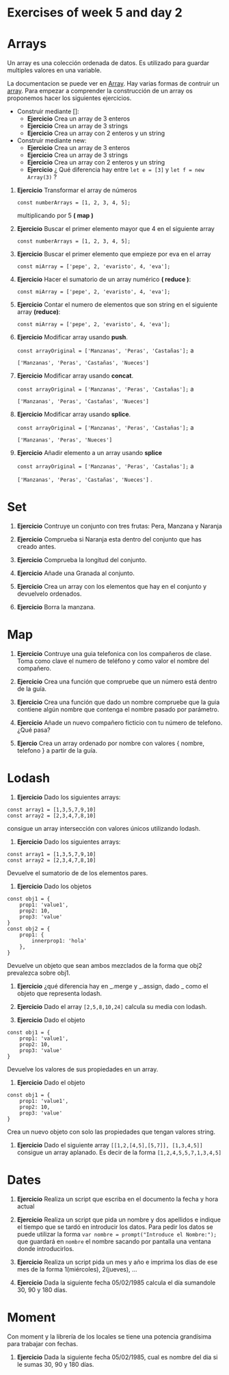 # Exercises of week 5 and day 2 

# Arrays
Un array es una colección ordenada de datos. Es utilizado para guardar multiples valores en una variable.

La documentacion se puede ver en [Array](https://developer.mozilla.org/es/docs/Web/JavaScript/Referencia/Objetos_globales/Array). Hay varias formas de contruir un [array](https://developer.mozilla.org/es/docs/Web/JavaScript/Referencia/Objetos_globales/Array). Para empezar a comprender la construcción de un array os proponemos hacer los siguientes ejercicios.

* Construir mediante []:
  * **Ejercicio** Crea un array de 3 enteros
  * **Ejercicio** Crea un array de 3 strings
  * **Ejercicio** Crea un array con 2 enteros y un string 
* Construir mediante new:
  * **Ejercicio** Crea un array de 3 enteros
  * **Ejercicio** Crea un array de 3 strings
  * **Ejercicio** Crea un array con 2 enteros y un string
  * **Ejercicio** ¿ Qué diferencia hay entre `let e = [3]` y `let f = new Array(3)` ?

1. **Ejercicio** Transformar el array de números 
    
    `const numberArrays = [1, 2, 3, 4, 5];` 
    
    multiplicando por 5 **( map )**

1. **Ejercicio** Buscar el primer elemento mayor que 4 en el siguiente array

    `const numberArrays = [1, 2, 3, 4, 5];` 

1. **Ejercicio** Buscar el primer elemento que empieze por eva en el array 

    `const miArray = ['pepe', 2, 'evaristo', 4, 'eva'];`

1. **Ejercicio** Hacer el sumatorio de un array numérico **( reduce )**:

    `const miArray = ['pepe', 2, 'evaristo', 4, 'eva'];`

1. **Ejercicio** Contar el numero de elementos que son string en el siguiente array **(reduce)**:

    `const miArray = ['pepe', 2, 'evaristo', 4, 'eva'];`

1. **Ejercicio** Modificar array usando **push**.

    `const arrayOriginal = ['Manzanas', 'Peras', 'Castañas'];` a

    `['Manzanas', 'Peras', 'Castañas', 'Nueces']` 

1. **Ejercicio** Modificar array usando **concat**.

    `const arrayOriginal = ['Manzanas', 'Peras', 'Castañas'];` a

    `['Manzanas', 'Peras', 'Castañas', 'Nueces']` 

1. **Ejercicio** Modificar array usando **splice**.

    `const arrayOriginal = ['Manzanas', 'Peras', 'Castañas'];` a

    `['Manzanas', 'Peras', 'Nueces']` 

2. **Ejercicio** Añadir elemento a un array usando **splice**

    `const arrayOriginal = ['Manzanas', 'Peras', 'Castañas'];` a

    `['Manzanas', 'Peras', 'Castañas', 'Nueces']` .
    
# Set

1. **Ejercicio** Contruye un conjunto con tres frutas: Pera, Manzana y Naranja

1. **Ejercicio** Comprueba si Naranja esta dentro del conjunto que has creado antes.

1. **Ejercicio** Comprueba la longitud del conjunto.

1. **Ejercicio** Añade una Granada al conjunto.

1. **Ejercicio** Crea un array con los elementos que hay en el conjunto y devuelvelo ordenados.

1. **Ejercicio** Borra la manzana.

# Map

1. **Ejercicio** Contruye una guia telefonica con los compañeros de clase. Toma como clave el
numero de teléfono y como valor el nombre del compañero.

1. **Ejercicio** Crea una función que compruebe que un número está dentro de la guía.

1. **Ejercicio** Crea una función que dado un nombre compruebe que la guia contiene algún 
nombre que contenga el nombre pasado por parámetro.

1. **Ejercicio** Añade un nuevo compañero ficticio con tu número de telefono. ¿Qué pasa?

1. **Ejercio** Crea un array ordenado por nombre con valores { nombre, telefono } a partir de
la guía.

# Lodash

1. **Ejercicio** Dado los siguientes arrays:
```
const array1 = [1,3,5,7,9,10]
const array2 = [2,3,4,7,8,10]
```
consigue un array intersección con valores únicos utilizando lodash.

1. **Ejercicio**  Dado los siguientes arrays:
```
const array1 = [1,3,5,7,9,10]
const array2 = [2,3,4,7,8,10]
```
Devuelve el sumatorio de de los elementos pares.

1. **Ejercicio** Dado los objetos 
```
const obj1 = {
    prop1: 'value1',
    prop2: 10,
    prop3: 'value'
}
const obj2 = {
    prop1: {
        innerprop1: 'hola'
    },
}
```
Devuelve un objeto que sean ambos mezclados de la forma que obj2 prevalezca sobre obj1.

1. **Ejercicio** ¿qué diferencia hay en _.merge y _.assign, dado _ como el objeto que representa lodash.

1. **Ejercicio** Dado el array `[2,5,8,10,24]` calcula su media con lodash.

1. **Ejercicio** Dado el objeto
```
const obj1 = {
    prop1: 'value1',
    prop2: 10,
    prop3: 'value'
}
```
Devuelve los valores de sus propiedades en un array.

1. **Ejercicio** Dado el objeto
 ```
 const obj1 = {
     prop1: 'value1',
     prop2: 10,
     prop3: 'value'
 }
```
Crea un nuevo objeto con solo las propiedades que tengan valores string.

1. **Ejercicio** Dado el siguiente array `[[1,2,[4,5],[5,7]], [1,3,4,5]]` consigue un array aplanado.
Es decir de la forma `[1,2,4,5,5,7,1,3,4,5]`

# Dates

1. **Ejercicio** Realiza un script que escriba en el documento la fecha y hora actual

1. **Ejercicio** Realiza un script que pida un nombre y dos apellidos e indique el tiempo que se tardó en introducir los datos.
Para pedir los datos se puede utilizar la forma `var nombre = prompt("Introduce el Nombre:");` que
guardará en `nombre` el nombre sacando por pantalla una ventana donde introducirlos.

1. **Ejercicio** Realiza un script pida un mes y año e imprima los dias de ese mes de la forma 1(miércoles), 2(jueves), ...

1. **Ejercicio** Dada la siguiente fecha 05/02/1985 calcula el día sumandole 30, 90 y 180 días.


# Moment

Con moment y la librería de los locales se tiene una potencia grandísima para trabajar con 
fechas.

1. **Ejercicio** Dada la siguiente fecha 05/02/1985, cual es nombre del dia si le sumas 30, 90 y 180 días.

